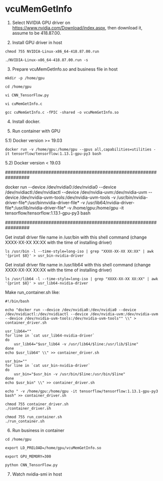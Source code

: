 # vcuMemGetInfo

1) Select NVIDIA GPU driver on https://www.nvidia.com/Download/index.aspx, then download it, assume to be 418.87.00.

2) Install GPU driver in host

```shell
chmod 755 NVIDIA-Linux-x86_64-418.87.00.run

./NVIDIA-Linux-x86_64-418.87.00.run -s
```

3) Prepare vcuMemGetInfo.so and business file in host

```shell
mkdir -p /home/gpu

cd /home/gpu
   
vi CNN_TensorFlow.py
   
vi cuMemGetInfo.c
   
gcc cuMemGetInfo.c -fPIC -shared -o vcuMemGetInfo.so   
```

4) Install docker.

5) Run container with GPU

5.1) Docker version >= 19.03 

```shell
docker run -v /home/gpu:/home/gpu --gpus all,capabilities=utilities -it tensorflow/tensorflow:1.13.1-gpu-py3 bash
```

5.2) Docker version < 19.03

#################################################################

docker run --device /dev/nvidia0:/dev/nvidia0 --device /dev/nvidiactl:/dev/nvidiactl --device /dev/nvidia-uvm:/dev/nvidia-uvm --device /dev/nvidia-uvm-tools:/dev/nvidia-uvm-tools -v /usr/bin/nvidia-driver-file*:/usr/binnvidia-driver-file* -v /usr/lib64/nvidia-driver-file*:/usr/lib/nvidia-driver-file* -v /home/gpu:/home/gpu -it tensorflow/tensorflow:1.13.1-gpu-py3 bash

#################################################################

Get install driver file name in /usr/bin with this shell command (change XXXX-XX-XX XX:XX with the time of installing driver)

```shell
ls /usr/bin -l --time-style=long-iso | grep "XXXX-XX-XX XX:XX" | awk '{print $8}' > usr_bin-nvidia-driver
```

Get install driver file name in /usr/lib64 with this shell command (change XXXX-XX-XX XX:XX with the time of installing driver)

```shell
ls /usr/lib64 -l --time-style=long-iso | grep "XXXX-XX-XX XX:XX" | awk '{print $8}' > usr_lib64-nvidia-driver
```

Make run_container.sh like:

```shell
#!/bin/bash

echo "docker run --device /dev/nvidia0:/dev/nvidia0 --device /dev/nvidiactl:/dev/nvidiactl --device /dev/nvidia-uvm:/dev/nvidia-uvm --device /dev/nvidia-uvm-tools:/dev/nvidia-uvm-tools"" \\" > container_driver.sh

usr_lib64=""
for line in `cat usr_lib64-nvidia-driver`
do
    usr_lib64="$usr_lib64 -v /usr/lib64/$line:/usr/lib/$line"
done
echo $usr_lib64" \\" >> container_driver.sh

usr_bin=""
for line in `cat usr_bin-nvidia-driver`
do
    usr_bin="$usr_bin -v /usr/bin/$line:/usr/bin/$line"
done
echo $usr_bin" \\" >> container_driver.sh

echo " -v /home/gpu:/home/gpu -it tensorflow/tensorflow:1.13.1-gpu-py3 bash" >> container_driver.sh

chmod 755 container_driver.sh
./container_driver.sh
```

```shell
chmod 755 run_container.sh
./run_container.sh
```

6) Run business in container

```shell
cd /home/gpu

export LD_PRELOAD=/home/gpu/vcuMemGetInfo.so

export GPU_MEMORY=300

python CNN_TensorFlow.py
```

7) Watch nvidia-smi in host
